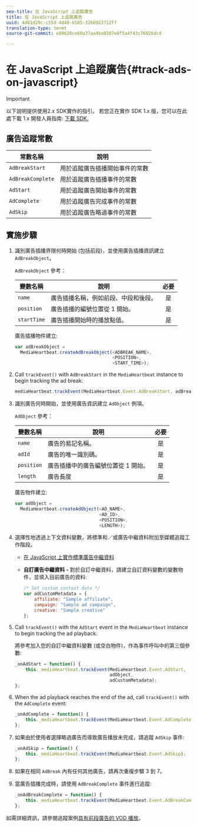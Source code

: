 ```yaml
---
seo-title: 在 JavaScript 上追蹤廣告
title: 在 JavaScript 上追蹤廣告
uuid: 4d81d29c-c55d-4d48-b505-3260922712ff
translation-type: tm+mt
source-git-commit: e89620ce60a37aa4ba0207e8f5a4f43c76026dcd

---
```



# 在 JavaScript 上追蹤廣告{#track-ads-on-javascript}

>[!IMPORTANT]
>
>以下說明提供使用2.x SDK實作的指引。 若您正在實作 SDK 1.x 版，您可以在此處下載 1.x 開發人員指南: [下載 SDK.](/help/sdk-implement/download-sdks.md)

## 廣告追蹤常數

| 常數名稱 | 說明   |
|---|---|
| `AdBreakStart` | 用於追蹤廣告插播開始事件的常數 |
| `AdBreakComplete` | 用於追蹤廣告插播事件的常數 |
| `AdStart` | 用於追蹤廣告開始事件的常數 |
| `AdComplete` | 用於追蹤廣告完成事件的常數 |
| `AdSkip` | 用於追蹤廣告略過事件的常數 |

## 實施步驟

1. 識別廣告插播界限何時開始 (包括前段)，並使用廣告插播資訊建立 `AdBreakObject`。

   `AdBreakObject` 參考：

   | 變數名稱 | 說明 | 必要 |
   | --- | --- | :---: |
   | `name` | 廣告插播名稱，例如前段、中段和後段。 | 是 |
   | `position` | 廣告插播的編號位置從 1 開始。 | 是 |
   | `startTime` | 廣告插播開始時的播放點值。 | 是 |

   廣告插播物件建立:

   ```js
   var adBreakObject =  
     MediaHeartbeat.createAdBreakObject(<ADBREAK_NAME>,  
                                        <POSITION>,  
                                        <START_TIME>);
   ```

1. Call `trackEvent()` with `AdBreakStart` in the `MediaHeartbeat` instance to begin tracking the ad break:

   ```js
   mediaHeartbeat.trackEvent(MediaHeartbeat.Event.AdBreakStart, adBreakObject);
   ```

1. 識別廣告何時開始，並使用廣告資訊建立 `AdObject` 例項。

   `AdObject` 參考：

   | 變數名稱 | 說明 | 必要 |
   | --- | --- | :---: |
   | `name` | 廣告的易記名稱。 | 是 |
   | `adId` | 廣告的唯一識別碼。 | 是 |
   | `position` | 廣告插播中的廣告編號位置從 1 開始。 | 是 |
   | `length` | 廣告長度 | 是 |

   廣告物件建立:

   ```js
   var adObject =  
     MediaHeartbeat.createAdObject(<AD_NAME>,  
                                   <AD_ID>,  
                                   <POSITION>,  
                                   <LENGTH>);
   ```

1. 選擇性地透過上下文資料變數，將標準和／或廣告中繼資料附加至媒體追蹤工作階段。

   * [在 JavaScript 上實作標準廣告中繼資料](/help/sdk-implement/track-ads/impl-std-ad-metadata/impl-std-ad-metadata-js.md)
   * **自訂廣告中繼資料 -** 對於自訂中繼資料，請建立自訂資料變數的變數物件，並填入目前廣告的資料:

      ```js
      /* Set custom context data */ 
      var adCustomMetadata = { 
          affiliate: "Sample affiliate", 
          campaign: "Sample ad campaign", 
          creative: "Sample creative" 
      };
      ```

1. Call `trackEvent()` with the `AdStart` event in the `MediaHeartbeat` instance to begin tracking the ad playback.

   將參考加入您的自訂中繼資料變數 (或空白物件)，作為事件呼叫中的第三個參數:

   ```js
   _onAdStart = function() { 
       this._mediaHeartbeat.trackEvent(MediaHeartbeat.Event.AdStart,  
                                       adObject,  
                                       adCustomMetadata); 
   };
   ```

1. When the ad playback reaches the end of the ad, call `trackEvent()` with the `AdComplete` event:

   ```js
   _onAdComplete = function() { 
       this._mediaHeartbeat.trackEvent(MediaHeartbeat.Event.AdComplete); 
   };
   ```

1. 如果由於使用者選擇略過廣告而導致廣告播放未完成，請追蹤 `AdSkip` 事件:

   ```js
   _onAdSkip = function() { 
       this._mediaHeartbeat.trackEvent(MediaHeartbeat.Event.AdSkip); 
   };
   ```

1. 如果在相同 `AdBreak` 內有任何其他廣告，請再次重複步驟 3 到 7。
1. 當廣告插播完成時，請使用 `AdBreakComplete` 事件進行追蹤:

   ```js
   _onAdBreakComplete = function() { 
       this._mediaHeartbeat.trackEvent(MediaHeartbeat.Event.AdBreakComplete); 
   };
   ```

如需詳細資訊，請參閱追蹤案例[具有前段廣告的 VOD 播放](/help/sdk-implement/tracking-scenarios/vod-preroll-ads.md)。
